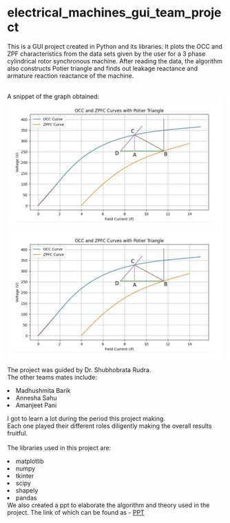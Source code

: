 # electrical_machines_gui_team_project
This is a GUI project created in Python and its libraries.
It plots the OCC and ZPF characteristics from the data sets given by the user for a 3 phase cylindrical rotor synchronous machine.
After reading the data, the algorithm also constructs Potier triangle and finds out leakage reactance and armature reaction reactance of the machine.

<br>A snippet of the graph obtained:<br>
<img src="https://github.com/priya03ranjan01/machines_gui/blob/main/graph.png"> </a>
<img src="https://github.com/priya03ranjan01/machines_gui/blob/main/graph.png"> </a>

The project was guided by Dr. Shubhobrata Rudra.<br>
The other teams mates include:
<li>Madhushmita Barik
<li>Annesha Sahu
<li>Amanjeet Pani<br>

I got to learn a lot during the period this project making.<br>
Each one played their different roles diligently making the overall results fruitful.
<br>
<br>The libraries used in this project are:
<li>matplotlib
<li>numpy
<li>tkinter
<li>scipy
<li>shapely
<li>pandas  <br>
We also created a ppt to elaborate the algorithm and theory used in the project. 
The link of which can be found as -  
<a href=
https://docs.google.com/presentation/d/17dCLQeZkGbDv15QhwdyRJ2eApp16ZxqnpVjKrOJsddY/edit#slide=id.gd643f7518d_0_783>PPT</a>


